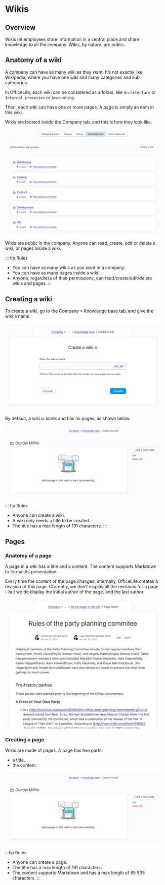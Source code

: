 # Wikis

## Overview

Wikis let employees store information in a central place and share knowledge to all the company. Wikis, by nature, are public.

## Anatomy of a wiki

A company can have as many wiki as they want. It’s not exactly like Wikipedia, where you have one wiki and many categories and sub categories.

In OfficeLife, each wiki can be considered as a folder, like `Architecture` or `Internal processes` or `Accounting`.

Then, each wiki can have one or more pages. A page is simply an item in this wiki.

Wikis are located inside the Company tab, and this is how they look like.

![wiki index page](./img/wiki_index_page.png)

Wikis are public in the company. Anyone can read, create, edit or delete a wiki, or pages inside a wiki.

::: tip Rules
* You can have as many wikis as you want in a company.
* You can have as many pages inside a wiki.
* Anyone, regardless of their permissions, can read/create/edit/delete wikis and pages.
:::

## Creating a wiki

To create a wiki, go to the Company > Knowledge base tab, and give the wiki a name.

![wiki create](./img/wiki_create.png)

By default, a wiki is blank and has no pages, as shown below.

![wiki create](./img/wiki_create_blank.png)

::: tip Rules
* Anyone can create a wiki.
* A wiki only needs a title to be created.
* The title has a max length of 191 characters.
:::

## Pages

### Anatomy of a page

A page in a wiki has a title and a content. The content supports Markdown to format its presentation.

Every time the content of the page changes, internally, OfficeLife creates a revision of this page. Currently, we don’t display all the revisions for a page - but we do display the initial author of the page, and the last author.

![page show](./img/page_show.png)

### Creating a page

Wikis are made of pages. A page has two parts:

* a title,
* the content.

![wiki create](./img/wiki_create_blank.png)

:::tip Rules
* Anyone can create a page.
* The title has a max length of 191 characters.
* The content supports Markdown and has a max length of 65 535 characters.
:::
